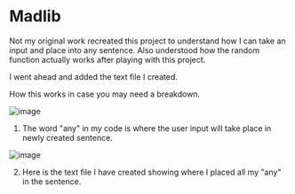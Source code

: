 # Madlib

Not my original work recreated this project to understand how I can take an input and place into any sentence. Also understood how the random function actually works after playing with this project. 


I went ahead and added the text file I created. 

How this works in case you may need a breakdown.

 ![image](https://user-images.githubusercontent.com/23223322/118347842-bfad3780-b50b-11eb-88d0-269a6886b5e5.png)
 
1. The word "any" in my code is where the user input will take place in newly created sentence.

 ![image](https://user-images.githubusercontent.com/23223322/118347888-0438d300-b50c-11eb-9a51-6f86778c586e.png)

2. Here is the text file I have created showing where I placed all my "any" in the sentence. 
